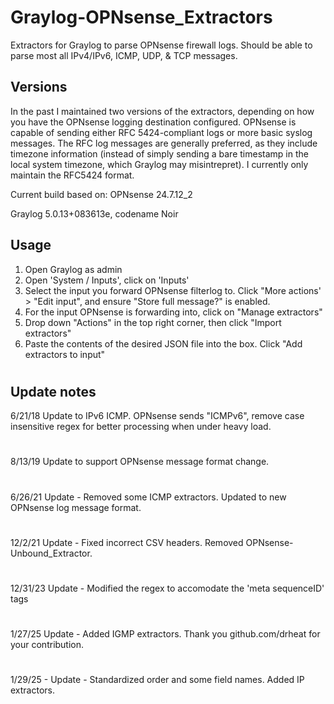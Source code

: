 # Graylog-OPNsense_Extractors
Extractors for Graylog to parse OPNsense firewall logs. Should be able to parse most all IPv4/IPv6, ICMP, UDP, & TCP messages.


## Versions
In the past I maintained two versions of the extractors, depending on how you have the OPNsense logging destination configured. OPNsense is capable of sending either RFC 5424-compliant logs or more basic syslog messages. The RFC log messages are generally preferred, as they include timezone information (instead of simply sending a bare timestamp in the local system timezone, which Graylog may misintrepret). I currently only maintain the RFC5424 format.

Current build based on:
OPNsense 24.7.12_2

Graylog 5.0.13+083613e, codename Noir

## Usage
1. Open Graylog as admin
2. Open 'System / Inputs', click on 'Inputs'
3. Select the input you forward OPNsense filterlog to. Click "More actions' > "Edit input", and ensure "Store full message?" is enabled.
4. For the input OPNsense is forwarding into, click on "Manage extractors"
5. Drop down "Actions" in the top right corner, then click "Import extractors"
6. Paste the contents of the desired JSON file into the box. Click "Add extractors to input"

#
## Update notes
6/21/18 Update to IPv6 ICMP. OPNsense sends "ICMPv6", remove case insensitive regex for better processing when under heavy load.
#
8/13/19 Update to support OPNsense message format change.
#
6/26/21 Update - Removed some ICMP extractors. Updated to new OPNsense log message format.
#
12/2/21 Update - Fixed incorrect CSV headers. Removed OPNsense-Unbound_Extractor. 
#
12/31/23 Update - Modified the regex to accomodate the 'meta sequenceID' tags
#
1/27/25 Update - Added IGMP extractors. Thank you github.com/drheat for your contribution.
#
1/29/25 - Update - Standardized order and some field names. Added IP extractors.

